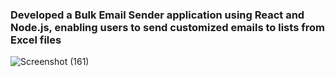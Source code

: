 ### Developed a Bulk Email Sender application using React and Node.js, enabling users to send customized emails to lists from Excel files

![Screenshot (161)](https://github.com/user-attachments/assets/40453e3c-cb8d-41f8-bd89-4d4759599672)
